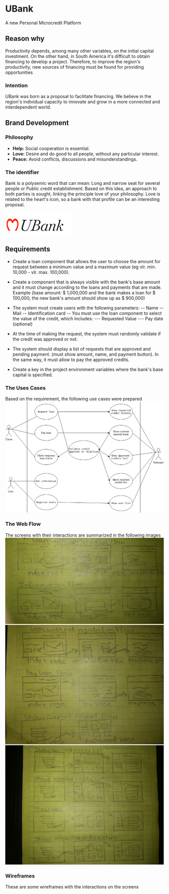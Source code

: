 # UBank

A new Personal Microcredit Platform

## Reason why

Productivity depends, among many other variables, on the initial capital investment. On the other hand, in South America it's difficult to obtain financing to develop a project. Therefore, to improve the region's productivity, new sources of financing must be found for providing opportunities

### Intention

UBank was born as a proposal to facilitate financing. We believe in the region's individual capacity to innovate and grow in a more connected and interdependent world.

## Brand Development

### Philosophy

- **Help:** Social cooperation is essential.
- **Love:** Desire and do good to all people, without any particular interest.
- **Peace:** Avoid conflicts, discussions and misunderstandings.

### The identifier

Bank is a polysemic word that can mean: Long and narrow seat for several people or Public credit establishment. Based on this idea, an approach to both parties is sought, linking the principle love of your philosophy. Love is related to the heart's icon, so a bank with that profile can be an interesting proposal.

![Logo](./logos.svg)

## Requirements

- Create a loan component that allows the user to choose the amount for request
  between a minimum value and a maximum value (eg vlr. min. 10,000 - vlr. max. 100,000).

- Create a component that is always visible with the bank's base amount and it must
  change according to the loans and payments that are made. Example (base amount:
  $ 1,000,000 and the bank makes a loan for $ 100,000, the new bank's amount should show up as \$ 900,000)

- The system must create users with the following parameters:
  -- Name
  -- Mail
  -- Identification card
  -- You must use the loan component to select the value of the credit, which includes:
  --- Requested Value
  --- Pay date (optional)

- At the time of making the request, the system must randomly validate if the credit was approved or not.

- The system should display a list of requests that are approved and pending payment. (must show amount, name, and payment button). In the same way, it must allow to pay the approved credits.

- Create a key in the project environment variables where the bank's base capital is specified.

### The Uses Cases

Based on the requirement, the following use cases were prepared
![Uses Cases](useCases.png)

### The Web Flow

The screens with their interactions are summarized in the following images
![Web Flow 1](flow0.jpg)
![Web Flow 2](flow1.jpeg)
![Web Flow 3](flow2.jpeg)

### Wireframes

These are some wireframes with the interactions on the screens
